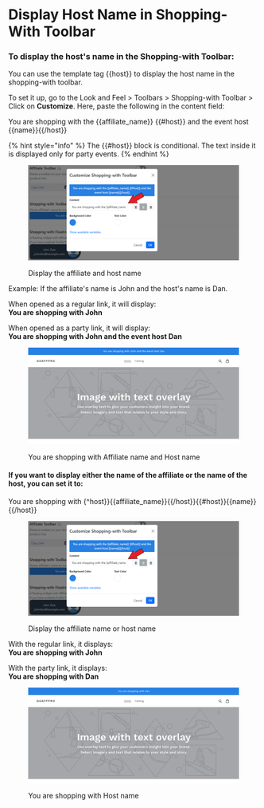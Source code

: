 # Display Host Name in Shopping-With Toolbar

### To display the host's name in the Shopping-with Toolbar:

You can use the template tag \{{host\}} to display the host name in the shopping-with toolbar.&#x20;

To set it up, go to the Look and Feel > Toolbars > Shopping-with Toolbar > Click on **Customize**. Here, paste the following in the content field:

You are shopping with the \{{affiliate\_name\}} \{{#host\}} and the event host \{{name\}}\{{/host\}}

{% hint style="info" %}
The \{{#host\}} block is conditional. The text inside it is displayed only for party events.
{% endhint %}

<figure><img src="../../../.gitbook/assets/Screenshot 2024-07-09 163150.png" alt=""><figcaption><p>Display the affiliate and host name</p></figcaption></figure>

Example: If the affiliate's name is John and the host's name is Dan.

When opened as a regular link, it will display:\
**You are shopping with John**

When opened as a party link, it will display: \
**You are shopping with John and the event host Dan**

<figure><img src="../../../.gitbook/assets/image (3572).png" alt=""><figcaption><p>You are shopping with Affiliate name and Host name</p></figcaption></figure>

#### If you want to display either the name of the affiliate or the name of the host, you can set it to:

You are shopping with {^host\}}\{{affiliate\_name\}}\{{/host\}}\{{#host\}}\{{name\}}\{{/host\}}

<figure><img src="../../../.gitbook/assets/Screenshot 2024-07-09 163150 (1).png" alt=""><figcaption><p>Display the affiliate name or host name</p></figcaption></figure>

With the regular link, it displays:\
**You are shopping with John**

With the party link, it displays:\
**You are shopping with Dan**

<figure><img src="../../../.gitbook/assets/image (3573).png" alt=""><figcaption><p>You are shopping with Host name</p></figcaption></figure>
